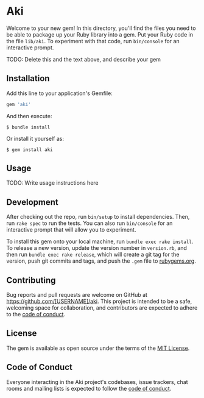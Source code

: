 # Aki

Welcome to your new gem! In this directory, you'll find the files you need to be able to package up your Ruby library into a gem. Put your Ruby code in the file `lib/aki`. To experiment with that code, run `bin/console` for an interactive prompt.

TODO: Delete this and the text above, and describe your gem

## Installation

Add this line to your application's Gemfile:

```ruby
gem 'aki'
```

And then execute:

    $ bundle install

Or install it yourself as:

    $ gem install aki

## Usage

TODO: Write usage instructions here

## Development

After checking out the repo, run `bin/setup` to install dependencies. Then, run `rake spec` to run the tests. You can also run `bin/console` for an interactive prompt that will allow you to experiment.

To install this gem onto your local machine, run `bundle exec rake install`. To release a new version, update the version number in `version.rb`, and then run `bundle exec rake release`, which will create a git tag for the version, push git commits and tags, and push the `.gem` file to [rubygems.org](https://rubygems.org).

## Contributing

Bug reports and pull requests are welcome on GitHub at https://github.com/[USERNAME]/aki. This project is intended to be a safe, welcoming space for collaboration, and contributors are expected to adhere to the [code of conduct](https://github.com/[USERNAME]/aki/blob/master/CODE_OF_CONDUCT.md).


## License

The gem is available as open source under the terms of the [MIT License](https://opensource.org/licenses/MIT).

## Code of Conduct

Everyone interacting in the Aki project's codebases, issue trackers, chat rooms and mailing lists is expected to follow the [code of conduct](https://github.com/[USERNAME]/aki/blob/master/CODE_OF_CONDUCT.md).
